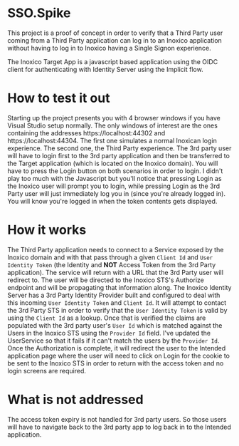 # SSO.Spike

This project is a proof of concept in order to verify that a Third Party user coming from a Third Party application can log in to an Inoxico application without having to log in to Inoxico having a Single Signon experience.

The Inoxico Target App is a javascript based application using the OIDC client for authenticating with Identity Server using the Implicit flow.

How to test it out
===

Starting up the project presents you with 4 browser windows if you have Visual Studio setup normally. The only windows of interest are the ones containing the addresses https://localhost:44302 and https://localhost:44304.
The first one simulates a normal Inoxican login experience. The second one, the Third Party experience. The 3rd party user will have to login first to the 3rd party application and then be transferred to the Target application (which is located on the Inoxico domain).
You will have to press the Login button on both scenarios in order to login. I didn't play too much with the Javascript but you'll notice that pressing Login as the Inoxico user will prompt you to login, while pressing Login as the 3rd Party user will just immediately log you in (since you're already logged in).
You will know you're logged in when the token contents gets displayed.

How it works
===

The Third Party application needs to connect to a Service exposed by the Inoxico domain and with that pass through a given `Client Id` and `User Identity Token` (the Identity and **NOT** Access Token from the 3rd Party application). The service will return with a URL that the 3rd Party user will redirect to. The user will be directed to the Inoxico STS's Authorize endpoint and will be propagating that information along. The Inoxico Identity Server has a 3rd Party Identity Provider built and configured to deal with this incoming `User Identity Token` and `Client Id`. It will attempt to contact the 3rd Party STS in order to verify that the `User Identity Token` is valid by using the `Client Id` as a lookup. Once that is verified the claims are populated with the 3rd party user's `User Id` which is matched against the Users in the Inoxico STS using the `Provider Id` field. I've updated the UserService so that it fails if it can't match the users by the `Provider Id`. Once the Authorization is complete, it will redirect the user to the Intended application page where the user will need to click on Login for the cookie to be sent to the Inoxico STS in order to return with the access token and no login screens are required.

What is not addressed
===

The access token expiry is not handled for 3rd party users. So those users will have to navigate back to the 3rd party app to log back in to the Intended application.
